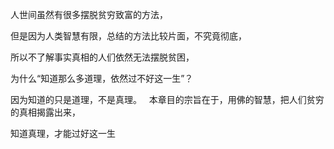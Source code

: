 人世间虽然有很多摆脱贫穷致富的方法，

但是因为人类智慧有限，总结的方法比较片面，不究竟彻底，

所以不了解事实真相的人们依然无法摆脱贫困，

为什么“知道那么多道理，依然过不好这一生”？

因为知道的只是道理，不是真理。
&nbsp;
本章目的宗旨在于，用佛的智慧，把人们贫穷的真相揭露出来，

知道真理，才能过好这一生